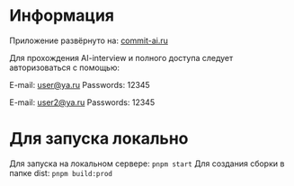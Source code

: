 # Информация

Приложение развёрнуто на:
[commit-ai.ru](https://commit-ai.ru)

Для прохождения AI-interview и полного доступа следует авторизоваться с помощью:

E-mail: user@ya.ru
Passwords: 12345

E-mail: user2@ya.ru
Passwords: 12345

# Для запуска локально

Для запуска на локальном сервере: ```pnpm start```
Для создания сборки в папке dist: ```pnpm build:prod```

